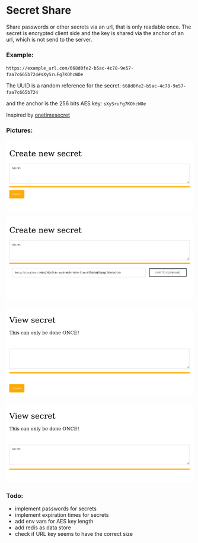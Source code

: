 # Secret Share
Share passwords or other secrets via an url, that is only readable once.
The secret is encrypted client side and the key is shared via the anchor of an url, which is not send to the server.

### Example:
`https://example_url.com/668d0fe2-b5ac-4c78-9e57-faa7c665b724#sXySruFg7KOhcWOe`

The UUID is a random reference for the secret: `668d0fe2-b5ac-4c78-9e57-faa7c665b724`

and the anchor is the 256 bits AES key: `sXySruFg7KOhcWOe`

Inspired by [onetimesecret](https://github.com/onetimesecret/onetimesecret)

### Pictures:

![enter_secret](https://github.com/KaNe23/secret_share/blob/master/pictures/enter_secret.png?raw=true)

![create_secret](https://github.com/KaNe23/secret_share/blob/master/pictures/create_secret.png?raw=true)

![view_secret](https://github.com/KaNe23/secret_share/blob/master/pictures/view_secret.png?raw=true)

![reveal_secret](https://github.com/KaNe23/secret_share/blob/master/pictures/reveal_secret.png?raw=true)

### Todo:
- implement passwords for secrets
- implement expiration times for secrets
- add env vars for AES key length
- add redis as data store
- check if URL key seems to have the correct size